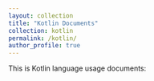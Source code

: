```yaml
---
layout: collection
title: "Kotlin Documents"
collection: kotlin
permalink: /kotlin/
author_profile: true
---
```


This is Kotlin language usage documents:
